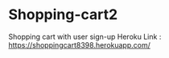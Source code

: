 # Shopping-cart2
Shopping cart with user sign-up 
Heroku Link : https://shoppingcart8398.herokuapp.com/
